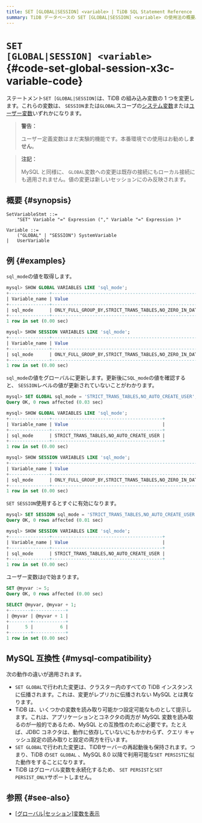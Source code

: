 ```yaml
---
title: SET [GLOBAL|SESSION] <variable> | TiDB SQL Statement Reference
summary: TiDB データベースの SET [GLOBAL|SESSION] <variable> の使用法の概要。
---
```


# <code>SET [GLOBAL|SESSION] &#x3C;variable></code> {#code-set-global-session-x3c-variable-code}

ステートメント`SET [GLOBAL|SESSION]`は、TiDB の組み込み変数の 1 つを変更します。これらの変数は、 `SESSION`または`GLOBAL`スコープの[システム変数](/system-variables.md)または[ユーザー変数](/user-defined-variables.md)いずれかになります。

> **警告：**
>
> ユーザー定義変数はまだ実験的機能です。本番環境での使用はお勧めし**ません**。

> **注記：**
>
> MySQL と同様に、 `GLOBAL`変数への変更は既存の接続にもローカル接続にも適用されません。値の変更は新しいセッションにのみ反映されます。

## 概要 {#synopsis}

```ebnf+diagram
SetVariableStmt ::=
    "SET" Variable "=" Expression ("," Variable "=" Expression )*

Variable ::=
    ("GLOBAL" | "SESSION") SystemVariable
|   UserVariable 
```

## 例 {#examples}

`sql_mode`の値を取得します。

```sql
mysql> SHOW GLOBAL VARIABLES LIKE 'sql_mode';
+---------------+-------------------------------------------------------------------------------------------------------------------------------------------+
| Variable_name | Value                                                                                                                                     |
+---------------+-------------------------------------------------------------------------------------------------------------------------------------------+
| sql_mode      | ONLY_FULL_GROUP_BY,STRICT_TRANS_TABLES,NO_ZERO_IN_DATE,NO_ZERO_DATE,ERROR_FOR_DIVISION_BY_ZERO,NO_AUTO_CREATE_USER,NO_ENGINE_SUBSTITUTION |
+---------------+-------------------------------------------------------------------------------------------------------------------------------------------+
1 row in set (0.00 sec)

mysql> SHOW SESSION VARIABLES LIKE 'sql_mode';
+---------------+-------------------------------------------------------------------------------------------------------------------------------------------+
| Variable_name | Value                                                                                                                                     |
+---------------+-------------------------------------------------------------------------------------------------------------------------------------------+
| sql_mode      | ONLY_FULL_GROUP_BY,STRICT_TRANS_TABLES,NO_ZERO_IN_DATE,NO_ZERO_DATE,ERROR_FOR_DIVISION_BY_ZERO,NO_AUTO_CREATE_USER,NO_ENGINE_SUBSTITUTION |
+---------------+-------------------------------------------------------------------------------------------------------------------------------------------+
1 row in set (0.00 sec)
```

`sql_mode`の値をグローバルに更新します。更新後に`SQL_mode`の値を確認すると、 `SESSION`レベルの値が更新されていないことがわかります。

```sql
mysql> SET GLOBAL sql_mode = 'STRICT_TRANS_TABLES,NO_AUTO_CREATE_USER';
Query OK, 0 rows affected (0.03 sec)

mysql> SHOW GLOBAL VARIABLES LIKE 'sql_mode';
+---------------+-----------------------------------------+
| Variable_name | Value                                   |
+---------------+-----------------------------------------+
| sql_mode      | STRICT_TRANS_TABLES,NO_AUTO_CREATE_USER |
+---------------+-----------------------------------------+
1 row in set (0.00 sec)

mysql> SHOW SESSION VARIABLES LIKE 'sql_mode';
+---------------+-------------------------------------------------------------------------------------------------------------------------------------------+
| Variable_name | Value                                                                                                                                     |
+---------------+-------------------------------------------------------------------------------------------------------------------------------------------+
| sql_mode      | ONLY_FULL_GROUP_BY,STRICT_TRANS_TABLES,NO_ZERO_IN_DATE,NO_ZERO_DATE,ERROR_FOR_DIVISION_BY_ZERO,NO_AUTO_CREATE_USER,NO_ENGINE_SUBSTITUTION |
+---------------+-------------------------------------------------------------------------------------------------------------------------------------------+
1 row in set (0.00 sec)
```

`SET SESSION`使用するとすぐに有効になります。

```sql
mysql> SET SESSION sql_mode = 'STRICT_TRANS_TABLES,NO_AUTO_CREATE_USER';
Query OK, 0 rows affected (0.01 sec)

mysql> SHOW SESSION VARIABLES LIKE 'sql_mode';
+---------------+-----------------------------------------+
| Variable_name | Value                                   |
+---------------+-----------------------------------------+
| sql_mode      | STRICT_TRANS_TABLES,NO_AUTO_CREATE_USER |
+---------------+-----------------------------------------+
1 row in set (0.00 sec)
```

ユーザー変数は`@`で始まります。

```sql
SET @myvar := 5;
Query OK, 0 rows affected (0.00 sec)

SELECT @myvar, @myvar + 1;
+--------+------------+
| @myvar | @myvar + 1 |
+--------+------------+
|      5 |          6 |
+--------+------------+
1 row in set (0.00 sec)
```

## MySQL 互換性 {#mysql-compatibility}

次の動作の違いが適用されます。

-   `SET GLOBAL`で行われた変更は、クラスター内のすべての TiDB インスタンスに伝播されます。これは、変更がレプリカに伝播されない MySQL とは異なります。
-   TiDB は、いくつかの変数を読み取り可能かつ設定可能なものとして提示します。これは、アプリケーションとコネクタの両方が MySQL 変数を読み取るのが一般的であるため、MySQL との互換性のために必要です。たとえば、JDBC コネクタは、動作に依存していないにもかかわらず、クエリ キャッシュ設定の読み取りと設定の両方を行います。
-   `SET GLOBAL`で行われた変更は、TiDBサーバーの再起動後も保持されます。つまり、TiDB の`SET GLOBAL` 、MySQL 8.0 以降で利用可能な`SET PERSIST`に似た動作をすることになります。
-   TiDB はグローバル変数を永続化するため、 `SET PERSIST`と`SET PERSIST_ONLY`サポートしません。

## 参照 {#see-also}

-   [[グローバル|セッション]変数を表示](/sql-statements/sql-statement-show-variables.md)
